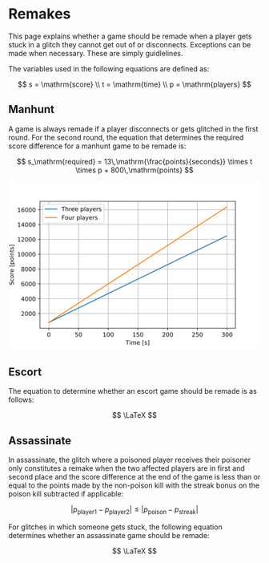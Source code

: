 # Remakes

This page explains whether a game should be remade when a player gets stuck in a glitch they cannot get out of or disconnects. Exceptions can be made when necessary. These are simply guidlelines.

The variables used in the following equations are defined as:

$$
s = \mathrm{score} \\
t = \mathrm{time} \\
p = \mathrm{players}
$$

## Manhunt



A game is always remade if a player disconnects or gets glitched in the first round. For the second round, the equation that determines the required score difference for  a manhunt game to be remade is:

$$
s_\mathrm{required} = 13\,\mathrm{\frac{points}{seconds}} \times t \times p +  800\,\mathrm{points}
$$

![](.gitbook/assets/lin_manhunt.svg)

## Escort

The equation to determine whether an escort game should be remade is as follows:

$$
\LaTeX
$$

## Assassinate

In assassinate, the glitch where a poisoned player receives their poisoner only constitutes a remake when the two affected players are in first and second place and the score difference at the end of the game is less than or equal to the points made by the non-poison kill with the streak bonus on the poison kill subtracted if applicable:

$$
| p_\mathrm{player1} - p_\mathrm{player2} | \leq | p_\mathrm{poison} - p_\mathrm{streak} |
$$

For glitches in which someone gets stuck, the following equation determines whether an assassinate game should be remade:

$$
\LaTeX
$$

